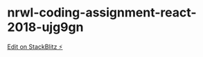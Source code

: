 # nrwl-coding-assignment-react-2018-ujg9gn

[Edit on StackBlitz ⚡️](https://stackblitz.com/edit/nrwl-coding-assignment-react-2018-ujg9gn)